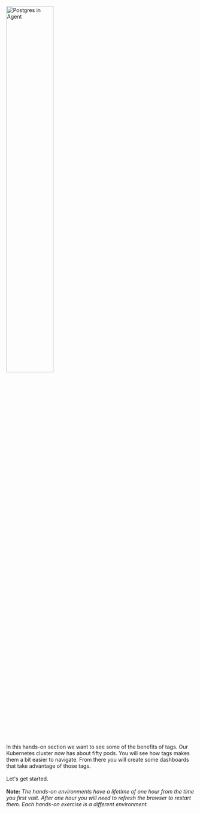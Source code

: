 <img src="/technovangelist/scenarios/k8s2-tags/assets/hostmapsliver.png" alt="Postgres in Agent" width="50%" />

In this hands-on section we want to see some of the benefits of tags. Our Kubernetes cluster now has about fifty pods. You will see how tags makes them a bit easier to navigate. From there you will create some dashboards that take advantage of those tags. <br><br>Let's get started. 
  <br><br>**Note:** *The hands-on environments have a lifetime of one hour from the time you first visit. After one hour you will need to refresh the browser to restart them. Each hands-on exercise is a different environment.*
